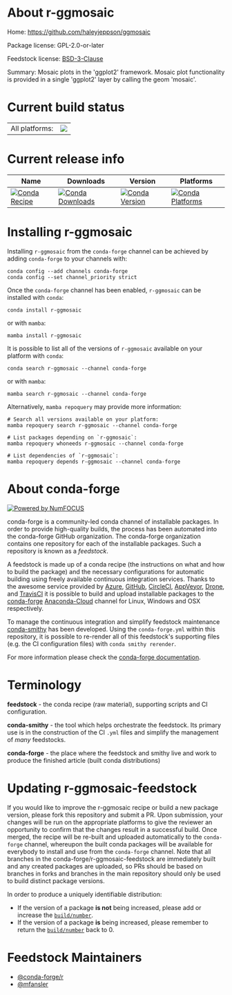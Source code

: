 About r-ggmosaic
================

Home: https://github.com/haleyjeppson/ggmosaic

Package license: GPL-2.0-or-later

Feedstock license: [BSD-3-Clause](https://github.com/conda-forge/r-ggmosaic-feedstock/blob/main/LICENSE.txt)

Summary: Mosaic plots in the 'ggplot2' framework. Mosaic plot functionality is provided in a single 'ggplot2' layer by calling the geom 'mosaic'.

Current build status
====================


<table><tr><td>All platforms:</td>
    <td>
      <a href="https://dev.azure.com/conda-forge/feedstock-builds/_build/latest?definitionId=14999&branchName=main">
        <img src="https://dev.azure.com/conda-forge/feedstock-builds/_apis/build/status/r-ggmosaic-feedstock?branchName=main">
      </a>
    </td>
  </tr>
</table>

Current release info
====================

| Name | Downloads | Version | Platforms |
| --- | --- | --- | --- |
| [![Conda Recipe](https://img.shields.io/badge/recipe-r--ggmosaic-green.svg)](https://anaconda.org/conda-forge/r-ggmosaic) | [![Conda Downloads](https://img.shields.io/conda/dn/conda-forge/r-ggmosaic.svg)](https://anaconda.org/conda-forge/r-ggmosaic) | [![Conda Version](https://img.shields.io/conda/vn/conda-forge/r-ggmosaic.svg)](https://anaconda.org/conda-forge/r-ggmosaic) | [![Conda Platforms](https://img.shields.io/conda/pn/conda-forge/r-ggmosaic.svg)](https://anaconda.org/conda-forge/r-ggmosaic) |

Installing r-ggmosaic
=====================

Installing `r-ggmosaic` from the `conda-forge` channel can be achieved by adding `conda-forge` to your channels with:

```
conda config --add channels conda-forge
conda config --set channel_priority strict
```

Once the `conda-forge` channel has been enabled, `r-ggmosaic` can be installed with `conda`:

```
conda install r-ggmosaic
```

or with `mamba`:

```
mamba install r-ggmosaic
```

It is possible to list all of the versions of `r-ggmosaic` available on your platform with `conda`:

```
conda search r-ggmosaic --channel conda-forge
```

or with `mamba`:

```
mamba search r-ggmosaic --channel conda-forge
```

Alternatively, `mamba repoquery` may provide more information:

```
# Search all versions available on your platform:
mamba repoquery search r-ggmosaic --channel conda-forge

# List packages depending on `r-ggmosaic`:
mamba repoquery whoneeds r-ggmosaic --channel conda-forge

# List dependencies of `r-ggmosaic`:
mamba repoquery depends r-ggmosaic --channel conda-forge
```


About conda-forge
=================

[![Powered by
NumFOCUS](https://img.shields.io/badge/powered%20by-NumFOCUS-orange.svg?style=flat&colorA=E1523D&colorB=007D8A)](https://numfocus.org)

conda-forge is a community-led conda channel of installable packages.
In order to provide high-quality builds, the process has been automated into the
conda-forge GitHub organization. The conda-forge organization contains one repository
for each of the installable packages. Such a repository is known as a *feedstock*.

A feedstock is made up of a conda recipe (the instructions on what and how to build
the package) and the necessary configurations for automatic building using freely
available continuous integration services. Thanks to the awesome service provided by
[Azure](https://azure.microsoft.com/en-us/services/devops/), [GitHub](https://github.com/),
[CircleCI](https://circleci.com/), [AppVeyor](https://www.appveyor.com/),
[Drone](https://cloud.drone.io/welcome), and [TravisCI](https://travis-ci.com/)
it is possible to build and upload installable packages to the
[conda-forge](https://anaconda.org/conda-forge) [Anaconda-Cloud](https://anaconda.org/)
channel for Linux, Windows and OSX respectively.

To manage the continuous integration and simplify feedstock maintenance
[conda-smithy](https://github.com/conda-forge/conda-smithy) has been developed.
Using the ``conda-forge.yml`` within this repository, it is possible to re-render all of
this feedstock's supporting files (e.g. the CI configuration files) with ``conda smithy rerender``.

For more information please check the [conda-forge documentation](https://conda-forge.org/docs/).

Terminology
===========

**feedstock** - the conda recipe (raw material), supporting scripts and CI configuration.

**conda-smithy** - the tool which helps orchestrate the feedstock.
                   Its primary use is in the construction of the CI ``.yml`` files
                   and simplify the management of *many* feedstocks.

**conda-forge** - the place where the feedstock and smithy live and work to
                  produce the finished article (built conda distributions)


Updating r-ggmosaic-feedstock
=============================

If you would like to improve the r-ggmosaic recipe or build a new
package version, please fork this repository and submit a PR. Upon submission,
your changes will be run on the appropriate platforms to give the reviewer an
opportunity to confirm that the changes result in a successful build. Once
merged, the recipe will be re-built and uploaded automatically to the
`conda-forge` channel, whereupon the built conda packages will be available for
everybody to install and use from the `conda-forge` channel.
Note that all branches in the conda-forge/r-ggmosaic-feedstock are
immediately built and any created packages are uploaded, so PRs should be based
on branches in forks and branches in the main repository should only be used to
build distinct package versions.

In order to produce a uniquely identifiable distribution:
 * If the version of a package **is not** being increased, please add or increase
   the [``build/number``](https://docs.conda.io/projects/conda-build/en/latest/resources/define-metadata.html#build-number-and-string).
 * If the version of a package **is** being increased, please remember to return
   the [``build/number``](https://docs.conda.io/projects/conda-build/en/latest/resources/define-metadata.html#build-number-and-string)
   back to 0.

Feedstock Maintainers
=====================

* [@conda-forge/r](https://github.com/conda-forge/r/)
* [@mfansler](https://github.com/mfansler/)

